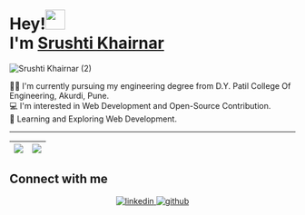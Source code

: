 # Hey!<img src="https://raw.githubusercontent.com/MartinHeinz/MartinHeinz/master/wave.gif" width="35"> <br/> I'm [Srushti Khairnar](https://github.com/srush6121)

![Srushti Khairnar (2)](https://user-images.githubusercontent.com/71918721/151768163-ea046e7d-ca1d-4bc2-a7ed-d97b2662b489.gif)


👩‍🎓 I'm currently pursuing my engineering degree from D.Y. Patil College Of Engineering, Akurdi, Pune. <br />
💻 I'm interested in Web Development and Open-Source Contribution. <br />
🚀 Learning and Exploring Web Development.

---


|<img src="https://github-readme-stats.vercel.app/api?username=srush6121&show_icons=true&theme=tokyonight"/>|<img src="https://github-readme-streak-stats.herokuapp.com/?user=srush6121&theme=tokyonight"/>|
|---|---|

 ## Connect with me  
<div align="center">
 <a href="https://www.linkedin.com/in/srushti-khairnar-100a27209/" target="_blank">
<img src=https://img.shields.io/badge/linkedin-%231E77B5.svg?&style=for-the-badge&logo=linkedin&logoColor=white alt=linkedin style="margin-bottom: 5px;" />
</a>
<a href="https://github.com/srush6121" target="_blank">
<img src=https://img.shields.io/badge/github-%2324292e.svg?&style=for-the-badge&logo=github&logoColor=white alt=github style="margin-bottom: 5px;" />
</a>


 
